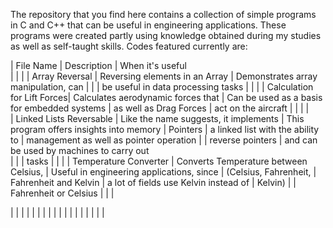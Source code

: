The repository that you find here contains a collection of simple programs in C and C++ that can be useful in engineering applications. 
These programs were created partly using knowledge obtained during my studies as well as self-taught skills. 
Codes featured currently are: 

| File Name                  | Description                           | When it's useful  
|                            |                                       |
| Array Reversal             | Reversing elements in an Array        | Demonstrates array manipulation, can 
|                            |                                       | be useful in data processing tasks
|                            |                                       |
| Calculation for Lift Forces| Calculates aerodynamic forces that    | Can be used as a basis for embedded systems
| as well as Drag Forces     | act on the aircraft                   |
|                            |                                       |    
| Linked Lists Reversable    | Like the name suggests, it implements | This program offers insights into memory 
| Pointers                   | a linked list with the ability to     | management as well as pointer operation
|                            | reverse pointers                      | and can be used by machines to carry out                                 
|                            |                                       | tasks
|                            |                                       |
| Temperature Converter      | Converts Temperature between Celsius, | Useful in engineering applications, since 
| (Celsius, Fahrenheit,      | Fahrenheit and Kelvin                 | a lot of fields use Kelvin instead of 
|  Kelvin)                   |                                       | Fahrenheit or Celsius
|                            |                                       |

|                            |                                       |
|                            |                                       |
|                            |                                       |
|                            |                                       |
|                            |                                       |
|                            |                                       |
